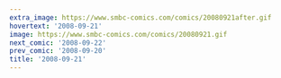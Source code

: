 ```yaml
---
extra_image: https://www.smbc-comics.com/comics/20080921after.gif
hovertext: '2008-09-21'
image: https://www.smbc-comics.com/comics/20080921.gif
next_comic: '2008-09-22'
prev_comic: '2008-09-20'
title: '2008-09-21'
---
```


